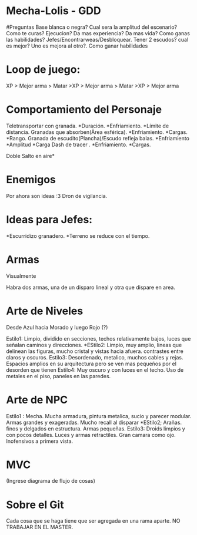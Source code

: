 # Mecha-Lolis - GDD

#Preguntas
Base blanca o negra?
Cual sera la amplitud del escenario?
Como te curas? Ejecucion? Da mas experiencia? Da mas vida?
Como ganas las habilidades? Jefes/Encontrarweas/Desbloquear.
Tener 2 escudos? cual es mejor? Uno es mejora al otro?.
Como ganar habilidades

# Loop de juego: 
XP > Mejor arma > Matar >XP > Mejor arma > Matar >XP > Mejor arma 

# Comportamiento del Personaje
Teletransportar con granada.
    *Duración.
    *Enfriamiento.
    *Límite de distancia.
Granadas que absorben(Ärea esférica).
    *Enfriamiento.
    *Cargas.
    *Rango.
Granada de escudito(Plancha)/Escudo refleja balas.
    *Enfriamiento
    *Amplitud
    *Carga
Dash de tracer .
    *Enfriamiento.
    *Cargas.

Doble Salto en aire*

# Enemigos
Por ahora son ideas :3
Dron de vigilancia. 

# Ideas para Jefes:
*Escurridizo granadero.
*Terreno se reduce con el tiempo.

# Armas
Visualmente

Habra dos armas, una de un disparo lineal y otra que dispare en area.

# Arte de Niveles

Desde Azul hacia Morado y luego Rojo (?)

Estilo1: Limpio,  dividido en secciones, techos relativamente bajos, luces que señalan caminos y direcciones. 
*EStilo2: Limpio, muy amplio, lineas que delinean las figuras, mucho cristal y vistas hacia afuera. contrastes entre claros y oscuros. 
Estilo3: Desordenado, metalico, muchos cables y rejas. Espacios amplios en su arquitectura pero se ven mas pequeños por el desorden que tienen 
Estilo4: Muy oscuro y con luces en el techo. Uso de metales en el piso, paneles en las paredes.



# Arte de NPC
Estilo1 : Mecha. Mucha armadura, pintura metalica, sucio y parecer modular. Armas grandes y exageradas. Mucho recall al disparar
*EStilo2; Arañas. finos y delgados en estructura. Armas pequeñas. 
Estilo3: Droids limpios y con pocos detalles. Luces y armas retractiles. Gran camara como ojo. Inofensivos a primera vista. 


# MVC 
(Ingrese diagrama de flujo de cosas)

# Sobre el Git
Cada cosa que se haga tiene que  ser agregada en una rama aparte. NO TRABAJAR EN EL MASTER. 
